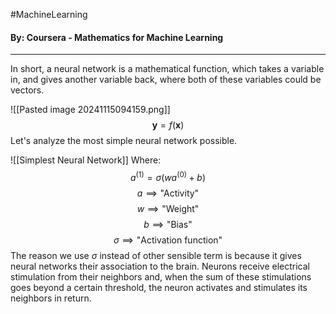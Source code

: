 #MachineLearning 
#### By: Coursera - Mathematics for Machine Learning 
---
In short, a neural network is a mathematical function, which takes a variable in, and gives another variable back, where both of these variables could be vectors.

![[Pasted image 20241115094159.png]]
$$\pmb y =f(\pmb x)$$
Let's analyze the most simple neural network possible.

![[Simplest Neural Network]]
Where:
$$
a^{(1)}=\sigma(wa^{(0)}+b)
$$
$$a \implies \text{"Activity"}$$
$$w \implies \text{"Weight"}$$
$$b \implies \text{"Bias"}$$
$$\sigma \implies \text{"Activation function"}$$
The reason we use $\sigma$ instead of other sensible term is because it gives neural networks their association to the brain. Neurons receive electrical stimulation from their neighbors and, when the sum of these stimulations goes beyond a certain threshold, the neuron activates and stimulates its neighbors in return.